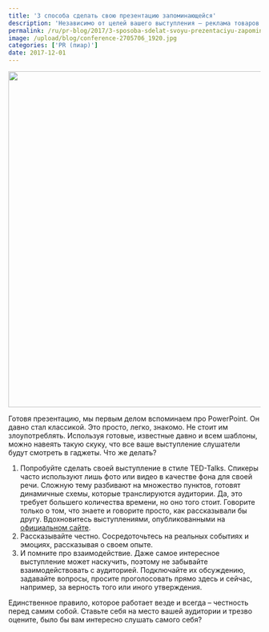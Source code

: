 ```yaml
---
title: '3 способа сделать свою презентацию запоминающейся'
description: 'Независимо от целей вашего выступления – реклама товаров и PR-услуг, презентация проекта или самого себя – необходимо помнить, что, если вы хотите запомниться, осмельтесь быть другим. Готовя презентацию, мы первым делом вспоминаем про PowerPoint. Он давно стал классикой. Это просто, легко, знакомо. Не стоит им злоупотреблять. Используя готовые, известные давно и всем шаблоны,'
permalink: /ru/pr-blog/2017/3-sposoba-sdelat-svoyu-prezentaciyu-zapominayushcheysya
image: /upload/blog/conference-2705706_1920.jpg
categories: ['PR (пиар)']
date: 2017-12-01
---
```

<img src="{{ site.assets }}/upload/blog/conference-2705706_1920.jpg" width="1008" height="672" alt="">
<p>Готовя презентацию, мы первым делом вспоминаем про PowerPoint. Он давно стал классикой. Это просто, легко, знакомо. Не стоит им злоупотреблять. Используя готовые, известные давно и всем шаблоны, можно навеять такую скуку, что все ваше выступление слушатели будут смотреть в гаджеты. Что же делать?</p>
<ol>
	<li>Попробуйте сделать своей выступление в стиле TED-Talks. Спикеры часто используют лишь фото или видео в качестве фона для своей речи. Сложную тему разбивают на множество пунктов, готовят динамичные схемы, которые транслируются аудитории. Да, это требует большего количества времени, но оно того стоит. Говорите только о том, что знаете и говорите просто, как рассказывали бы другу. Вдохновитесь выступлениями, опубликованными на <a href="https://www.ted.com/talks?sort=newest&amp;language=ru">официальном сайте</a>.</li>
	<li>Рассказывайте честно. Сосредоточьтесь на реальных событиях и эмоциях, рассказывая о своем опыте.</li>
	<li>И помните про взаимодействие. Даже самое интересное выступление может наскучить, поэтому не забывайте взаимодействовать с аудиторией. Подключайте их обсуждению, задавайте вопросы, просите проголосовать прямо здесь и сейчас, например, за верность того или иного утверждения.</li>
</ol>
<p>Единственное правило, которое работает везде и всегда &ndash; честность перед самим собой. Ставьте себя на место вашей аудитории и трезво оцените, было бы вам интересно слушать самого себя?</p>
